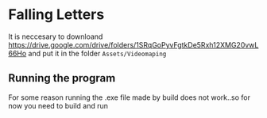 # Falling Letters

It is neccesary to downloand https://drive.google.com/drive/folders/1SRqGoPyvFgtkDe5Rxh12XMG20vwL66Ho
and put it in the folder `Assets/Videomaping`

## Running the program
For some reason running the .exe file made by build does not work..so for now you need to build and run
